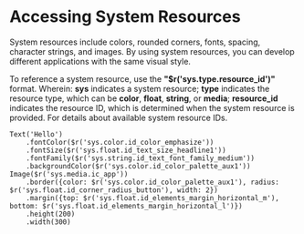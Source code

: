 # Accessing System Resources


System resources include colors, rounded corners, fonts, spacing, character strings, and images. By using system resources, you can develop different applications with the same visual style.


To reference a system resource, use the **"$r('sys.type.resource_id')"** format. Wherein: **sys** indicates a system resource; **type** indicates the resource type, which can be **color**, **float**, **string**, or **media**; **resource_id** indicates the resource ID, which is determined when the system resource is provided. For details about available system resource IDs.

```
Text('Hello')
    .fontColor($r('sys.color.id_color_emphasize'))
    .fontSize($r('sys.float.id_text_size_headline1'))
    .fontFamily($r('sys.string.id_text_font_family_medium'))
    .backgroundColor($r('sys.color.id_color_palette_aux1'))
Image($r('sys.media.ic_app'))
    .border({color: $r('sys.color.id_color_palette_aux1'), radius: $r('sys.float.id_corner_radius_button'), width: 2})
    .margin({top: $r('sys.float.id_elements_margin_horizontal_m'), bottom: $r('sys.float.id_elements_margin_horizontal_l')})
    .height(200)
    .width(300)
```
